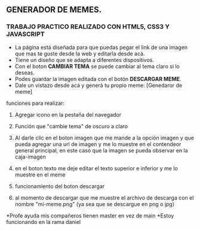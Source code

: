 ## GENERADOR DE MEMES.
### TRABAJO PRACTICO REALIZADO CON HTML5, CSS3 Y JAVASCRIPT

* La página está diseñada para que puedas pegar el link de una imagen que mas te guste desde la web y editarla desde acá.
* Tiene un diseño que se adapta a diferentes dispositivos.
* Con el boton **CAMBIAR TEMA** se puede cambiar al tema claro si lo deseas.
* Podes guardar la imagen editada con el botón **DESCARGAR MEME**.
* Dale un vistazo desde acá y generá tu propio meme: 
[Genedaror de meme]

funciones para realizar:

1. Agregar icono en la pestaña del navegador

2. Función que "cambie tema" de oscuro a claro

3. Al darle clic en el boton imagen que me mande a la opción imagen y que pueda agregar una url de imagen y me lo muestre en el contendeor general principal, en este caso que la imagen se pueda observar en la caja-imagen

4. en el boton texto me deje editar el texto superior e inferior y me lo muestre en el meme

5. funcionamiento del boton descargar
6. al momento de descargar que me muestre el archivo de descarga con el nombre "mi-meme.png" (ya sea que se descargue en png o jpg)

*Profe ayuda mis compañeros tienen master en vez de main
*Estoy funcionando en la rama daniel
